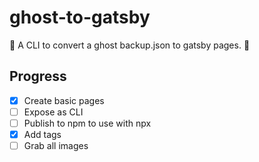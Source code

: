 # ghost-to-gatsby

:construction: A CLI to convert a ghost backup.json to gatsby pages.
:construction:

## Progress

* [x] Create basic pages
* [ ] Expose as CLI
* [ ] Publish to npm to use with npx
* [X] Add tags
* [ ] Grab all images
